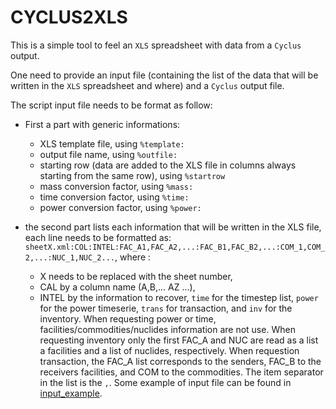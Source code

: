 # CYCLUS2XLS

This is a simple tool to feel an `XLS` spreadsheet with data from a `Cyclus` output.

One need to provide an input file (containing the list of the data that will be
written in the `XLS` spreadsheet and where) and a `Cyclus` output file.

The script input file needs to be format as follow:
 - First a part with generic informations:
    
    - XLS template file, using `%template:`
    - output file name, using `%outfile:`
    - starting row (data are added to the XLS file in columns always starting
      from the same row), using `%startrow`
    - mass conversion factor, using `%mass:`
    - time conversion factor, using `%time:`
    - power conversion factor, using `%power:`

 - the second part lists each information that will be written in the XLS
   file, each line needs to be formatted as:
   `sheetX.xml:COL:INTEL:FAC_A1,FAC_A2,...:FAC_B1,FAC_B2,...:COM_1,COM_2,...:NUC_1,NUC_2...`,
   where :
     - X needs to be replaced with the sheet number,
     - CAL by a column name (A,B,... AZ ...),
     - INTEL by the information to recover, `time` for the timestep list, `power` for the power timeserie, `trans` for transaction, and
   `inv` for the inventory. 
   When requesting power or time, facilities/commodities/nuclides information are not use. When requesting
   inventory only the first FAC_A and NUC are read as a list a facilities and a
   list of nuclides, respectively. When requestion transaction, the FAC_A list
   corresponds to the senders, FAC_B to the receivers facilities, and COM to the
   commodities.
   The item separator in the list is the `,`.
   Some example of input file can be found in [input_example](input_example).


